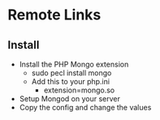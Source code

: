# Remote Links

## Install

* Install the PHP Mongo extension
  * sudo pecl install mongo
  * Add this to your php.ini
    * extension=mongo.so
* Setup Mongod on your server
* Copy the config and change the values
